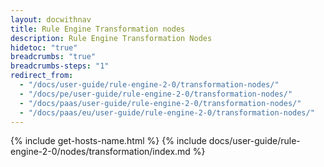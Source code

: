 ```yaml
---
layout: docwithnav
title: Rule Engine Transformation nodes
description: Rule Engine Transformation Nodes
hidetoc: "true"
breadcrumbs: "true"
breadcrumbs-steps: "1"
redirect_from:
  - "/docs/user-guide/rule-engine-2-0/transformation-nodes/"
  - "/docs/pe/user-guide/rule-engine-2-0/transformation-nodes/"
  - "/docs/paas/user-guide/rule-engine-2-0/transformation-nodes/"
  - "/docs/paas/eu/user-guide/rule-engine-2-0/transformation-nodes/"
---
```


{% include get-hosts-name.html %}
{% include docs/user-guide/rule-engine-2-0/nodes/transformation/index.md %}
